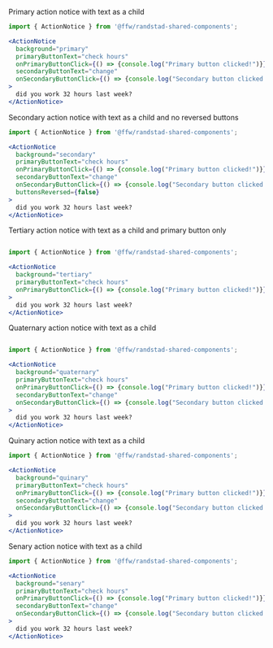 Primary action notice with text as a child

```jsx
import { ActionNotice } from '@ffw/randstad-shared-components';

<ActionNotice 
  background="primary"
  primaryButtonText="check hours"
  onPrimaryButtonClick={() => {console.log("Primary button clicked!")}}
  secondaryButtonText="change"
  onSecondaryButtonClick={() => {console.log("Secondary button clicked!")}}
>
  did you work 32 hours last week?
</ActionNotice>

```

Secondary action notice with text as a child and no reversed buttons

```jsx
import { ActionNotice } from '@ffw/randstad-shared-components';

<ActionNotice 
  background="secondary"
  primaryButtonText="check hours"
  onPrimaryButtonClick={() => {console.log("Primary button clicked!")}}
  secondaryButtonText="change"
  onSecondaryButtonClick={() => {console.log("Secondary button clicked!")}}
  buttonsReversed={false}
>
  did you work 32 hours last week?
</ActionNotice>

```

Tertiary action notice with text as a child and primary button only

```jsx

import { ActionNotice } from '@ffw/randstad-shared-components';

<ActionNotice 
  background="tertiary"
  primaryButtonText="check hours"
  onPrimaryButtonClick={() => {console.log("Primary button clicked!")}}
>
  did you work 32 hours last week?
</ActionNotice>

```

Quaternary action notice with text as a child

```jsx

import { ActionNotice } from '@ffw/randstad-shared-components';

<ActionNotice 
  background="quaternary"
  primaryButtonText="check hours"
  onPrimaryButtonClick={() => {console.log("Primary button clicked!")}}
  secondaryButtonText="change"
  onSecondaryButtonClick={() => {console.log("Secondary button clicked!")}}
>
  did you work 32 hours last week?
</ActionNotice>

```

Quinary action notice with text as a child

```jsx
import { ActionNotice } from '@ffw/randstad-shared-components';

<ActionNotice 
  background="quinary"
  primaryButtonText="check hours"
  onPrimaryButtonClick={() => {console.log("Primary button clicked!")}}
  secondaryButtonText="change"
  onSecondaryButtonClick={() => {console.log("Secondary button clicked!")}}
>
  did you work 32 hours last week?
</ActionNotice>

```

Senary action notice with text as a child

```jsx
import { ActionNotice } from '@ffw/randstad-shared-components';

<ActionNotice 
  background="senary"
  primaryButtonText="check hours"
  onPrimaryButtonClick={() => {console.log("Primary button clicked!")}}
  secondaryButtonText="change"
  onSecondaryButtonClick={() => {console.log("Secondary button clicked!")}}
>
  did you work 32 hours last week?
</ActionNotice>
```